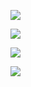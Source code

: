 ![](readmegifs/Gif_1_640px_Login.gif)

![](readmegifs/Gif_1_640px_CreatePlaylist.gif)

![](readmegifs/Gif_1_640px_TrackListData.gif)

![](readmegifs/Gif_1_640px_SingleData.gif)
